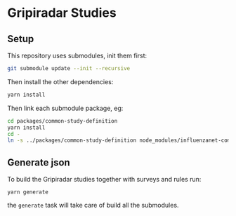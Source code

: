 # Gripiradar Studies

## Setup

This repository uses submodules, init them first:

```bash
git submodule update --init --recursive
```

Then install the other dependencies:

```bash
yarn install
```

Then link each submodule package, eg:

```bash
cd packages/common-study-definition
yarn install
cd -
ln -s ../packages/common-study-definition node_modules/influenzanet-common-study
```

## Generate json

To build the Gripiradar studies together with surveys and rules run:

```
yarn generate
```

the `generate` task will take care of build all the submodules.